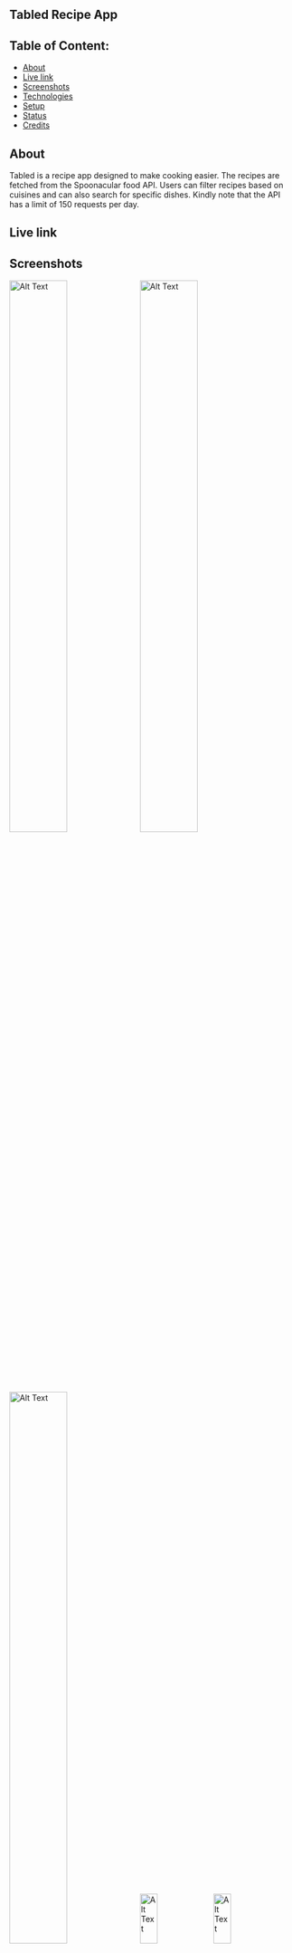 ## Tabled Recipe App

## Table of Content:

- [About](#about)
-  [Live link](#about)
- [Screenshots](#screenshots)
- [Technologies](#technologies)
- [Setup](#setup)
- [Status](#status)
- [Credits](#credits)


<!-- - [Approach](#approach) -->
<!-- - [License](#license) -->
## About

Tabled is a recipe app designed to make cooking easier. The recipes are fetched from the Spoonacular food API. Users can filter recipes based on cuisines and can also search for specific dishes. Kindly note that the API has a limit of 150 requests per day.

## Live link

<!-- Access site at [Kibet portfolio](https://kibetnimrod.com) -->

## Screenshots

 <img src="https://drive.google.com/uc?export=view&id=1I5Drc1IlRJ-S-mHcyAeXp75LuAWs-KEC" alt="Alt Text" width="45%" height="50%">  <img src="https://drive.google.com/uc?export=view&id=1L43feCBDvjRkoGkClkcj9j7KI5jIgCit" alt="Alt Text" width="45%" height="50%"> 

 
 
<img src="https://drive.google.com/uc?export=view&id=1-ntbggQR_hjpdpjoDzRw9cLU_hWSEDf1" alt="Alt Text" width="45%" height="50%">  <img src="https://drive.google.com/uc?export=view&id=1sPEG2G2tdKyYE18uJEJKa9ggS0VejVpP" alt="Alt Text" width="25%" height="15%"> <img src="https://drive.google.com/uc?export=view&id=1JbElXBwKWOMYU68DtHsHfWrduA_hw6Nk" alt="Alt Text" width="25%" height="15%">

## Technologies

 ![JavaScript](https://img.shields.io/badge/javascript-%23323330.svg?style=for-the-badge&logo=javascript&logoColor=%23F7DF1E)  ![React](https://img.shields.io/badge/react-%2320232a.svg?style=for-the-badge&logo=react&logoColor=%2361DAFB) ![TailwindCSS](https://img.shields.io/badge/tailwindcss-%2338B2AC.svg?style=for-the-badge&logo=tailwind-css&logoColor=white)  
 
## Setup
- Download or clone the repository
- run `npm install`
- run `npm run dev`

<!--
 ## Approach
I adopted the `BEM` naming style for my css class names and ...
-->
## Status

 Project is  `85%` complete.

## Credits

List of contriubutors:
- [Nimrod Kibet - Front-End Developer](kibetnimrod.com)




<!-- ## License

MIT license @ [author](author.com)

-->




















